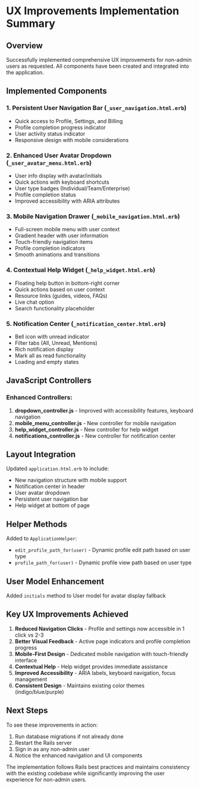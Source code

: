 # UX Improvements Implementation Summary

## Overview
Successfully implemented comprehensive UX improvements for non-admin users as requested. All components have been created and integrated into the application.

## Implemented Components

### 1. **Persistent User Navigation Bar** (`_user_navigation.html.erb`)
- Quick access to Profile, Settings, and Billing
- Profile completion progress indicator
- User activity status indicator
- Responsive design with mobile considerations

### 2. **Enhanced User Avatar Dropdown** (`_user_avatar_menu.html.erb`)
- User info display with avatar/initials
- Quick actions with keyboard shortcuts
- User type badges (Individual/Team/Enterprise)
- Profile completion status
- Improved accessibility with ARIA attributes

### 3. **Mobile Navigation Drawer** (`_mobile_navigation.html.erb`)
- Full-screen mobile menu with user context
- Gradient header with user information
- Touch-friendly navigation items
- Profile completion indicators
- Smooth animations and transitions

### 4. **Contextual Help Widget** (`_help_widget.html.erb`)
- Floating help button in bottom-right corner
- Quick actions based on user context
- Resource links (guides, videos, FAQs)
- Live chat option
- Search functionality placeholder

### 5. **Notification Center** (`_notification_center.html.erb`)
- Bell icon with unread indicator
- Filter tabs (All, Unread, Mentions)
- Rich notification display
- Mark all as read functionality
- Loading and empty states

## JavaScript Controllers

### Enhanced Controllers:
1. **dropdown_controller.js** - Improved with accessibility features, keyboard navigation
2. **mobile_menu_controller.js** - New controller for mobile navigation
3. **help_widget_controller.js** - New controller for help widget
4. **notifications_controller.js** - New controller for notification center

## Layout Integration

Updated `application.html.erb` to include:
- New navigation structure with mobile support
- Notification center in header
- User avatar dropdown
- Persistent user navigation bar
- Help widget at bottom of page

## Helper Methods

Added to `ApplicationHelper`:
- `edit_profile_path_for(user)` - Dynamic profile edit path based on user type
- `profile_path_for(user)` - Dynamic profile view path based on user type

## User Model Enhancement

Added `initials` method to User model for avatar display fallback

## Key UX Improvements Achieved

1. **Reduced Navigation Clicks** - Profile and settings now accessible in 1 click vs 2-3
2. **Better Visual Feedback** - Active page indicators and profile completion progress
3. **Mobile-First Design** - Dedicated mobile navigation with touch-friendly interface
4. **Contextual Help** - Help widget provides immediate assistance
5. **Improved Accessibility** - ARIA labels, keyboard navigation, focus management
6. **Consistent Design** - Maintains existing color themes (indigo/blue/purple)

## Next Steps

To see these improvements in action:

1. Run database migrations if not already done
2. Restart the Rails server
3. Sign in as any non-admin user
4. Notice the enhanced navigation and UI components

The implementation follows Rails best practices and maintains consistency with the existing codebase while significantly improving the user experience for non-admin users.